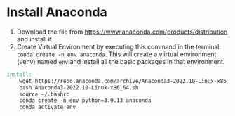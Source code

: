 # Install Anaconda

1. Download the file from https://www.anaconda.com/products/distribution and install it
2. Create Virtual Environment by executing this command in the terminal: `conda create -n env anaconda`. This will create a viirtual environment (venv) named `env` and install all the basic packages in that environment.

```makefile
install:
	wget https://repo.anaconda.com/archive/Anaconda3-2022.10-Linux-x86_64.sh
	bash Anaconda3-2022.10-Linux-x86_64.sh
	source ~/.bashrc
	conda create -n env python=3.9.13 anaconda
	conda activate env
```